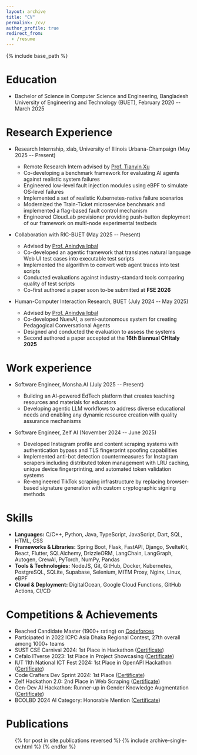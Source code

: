 ```yaml
---
layout: archive
title: "CV"
permalink: /cv/
author_profile: true
redirect_from:
  - /resume
---
```


{% include base_path %}

Education
======
* Bachelor of Science in Computer Science and Engineering, Bangladesh University of Engineering and Technology (BUET), February 2020 -- March 2025

Research Experience
======
* Research Internship, xlab, University of Illinois Urbana-Champaign (May 2025 -- Present)
  * Remote Research Intern advised by [Prof. Tianyin Xu](https://tianyin.github.io/)
  * Co-developing a benchmark framework for evaluating AI agents against realistic system failures
  * Engineered low-level fault injection modules using eBPF to simulate OS-level failures
  * Implemented a set of realistic Kubernetes-native failure scenarios
  * Modernized the Train-Ticket microservice benchmark and implemented a flag-based fault control mechanism
  * Engineered CloudLab provisioner providing push-button deployment of our framework on multi-node experimental testbeds

* Collaboration with RIC-BUET (May 2025 -- Present)
  * Advised by [Prof. Anindya Iqbal](https://scholar.google.com/citations?user=jAuiNFgAAAAJ&hl=en)
  * Co-developed an agentic framework that translates natural language Web UI test cases into executable test scripts
  * Implemented the algorithm to convert web agent traces into test scripts
  * Conducted evaluations against industry-standard tools comparing quality of test scripts
  * Co-first authored a paper soon to-be submitted at **FSE 2026**

* Human-Computer Interaction Research, BUET (July 2024 -- May 2025)
  * Advised by [Prof. Anindya Iqbal](https://scholar.google.com/citations?user=jAuiNFgAAAAJ&hl=en)
  * Co-developed NuevAI, a semi-autonomous system for creating Pedagogical Conversational Agents
  * Designed and conducted the evaluation to assess the systems
  * Second authored a paper accepted at the **16th Biannual CHItaly 2025**

Work experience
======
* Software Engineer, Monsha.AI (July 2025 -- Present)
  * Building an AI-powered EdTech platform that creates teaching resources and materials for educators
  * Developing agentic LLM workflows to address diverse educational needs and enabling any dynamic resource creation with quality assurance mechanisms

* Software Engineer, Zelf AI (November 2024 -- June 2025)
  * Developed Instagram profile and content scraping systems with authentication bypass and TLS fingerprint spoofing capabilities
  * Implemented anti-bot detection countermeasures for Instagram scrapers including distributed token management with LRU caching, unique device fingerprinting, and automated token validation systems
  * Re-engineered TikTok scraping infrastructure by replacing browser-based signature generation with custom cryptographic signing methods

Skills
======
* **Languages:** C/C++, Python, Java, TypeScript, JavaScript, Dart, SQL, HTML, CSS
* **Frameworks & Libraries:** Spring Boot, Flask, FastAPI, Django, SvelteKit, React, Flutter, SQLAlchemy, DrizzleORM, LangChain, LangGraph, Autogen, CrewAI, PyTorch, NumPy, Pandas
* **Tools & Technologies:** NodeJS, Git, GitHub, Docker, Kubernetes, PostgreSQL, SQLite, Supabase, Selenium, MITM Proxy, Nginx, Linux, eBPF
* **Cloud & Deployment:** DigitalOcean, Google Cloud Functions, GitHub Actions, CI/CD

Competitions & Achievements
======
* Reached Candidate Master (1900+ rating) on [Codeforces](https://codeforces.com/profile/Reckless_Raccoon)
* Participated in 2022 ICPC Asia Dhaka Regional Contest, 27th overall among 1000+ teams
* SUST CSE Carnival 2024: 1st Place in Hackathon ([Certificate](https://drive.google.com/file/d/1WfZV1mwd1I7LdxLvKr3IorvE1F5tBuXo/view?usp=drive_link))
* Cefalo ITverse 2023: 1st Place in Project Showcasing ([Certificate](https://drive.google.com/file/d/1vJywEBexr5MIKEWXz1bNsFG_K2acj1bS/view?usp=drive_link))
* IUT 11th National ICT Fest 2024: 1st Place in OpenAPI Hackathon ([Certificate](https://drive.google.com/file/d/1P5OmnbiLgyuvROFIOMKAYZOk9vNI68x-/view?usp=drive_link))
* Code Crafters Dev Sprint 2024: 1st Place ([Certificate](https://drive.google.com/file/d/1BIqWS581URsJSaD1tcSX_IgblmdsHDgu/view?usp=drive_link))
* Zelf Hackathon 2.0: 2nd Place in Web Scraping ([Certificate](https://drive.google.com/file/d/1w07nTBdrmAR31Iz7Ry6cA-euKLL-nR4R/view?usp=drive_link))
* Gen-Dev AI Hackathon: Runner-up in Gender Knowledge Augmentation ([Certificate](https://drive.google.com/file/d/1yYuS9FxBl9bhVtYZ9frUN_VMTbQcYkV-/view?usp=drive_link))
* BCOLBD 2024 AI Category: Honorable Mention ([Certificate](https://drive.google.com/file/d/1LJVFwpr7pTNzYe-PgvAUeJ6mLB4d_enk/view?usp=drive_link))

Publications
======
  <ul>{% for post in site.publications reversed %}
    {% include archive-single-cv.html %}
  {% endfor %}</ul>
  
  
<!-- Talks
======
  <ul>{% for post in site.talks reversed %}
    {% include archive-single-talk-cv.html  %}
  {% endfor %}</ul> -->
  
<!-- Teaching
======
  <ul>{% for post in site.teaching reversed %}
    {% include archive-single-cv.html %}
  {% endfor %}</ul> -->
  
<!-- Service and leadership
======
* Currently signed in to 43 different slack teams -->
